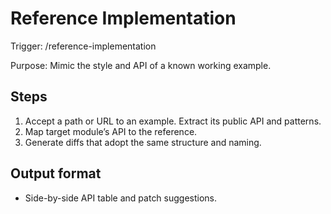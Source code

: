 # Reference Implementation

Trigger: /reference-implementation

Purpose: Mimic the style and API of a known working example.

## Steps

1. Accept a path or URL to an example. Extract its public API and patterns.
2. Map target module’s API to the reference.
3. Generate diffs that adopt the same structure and naming.

## Output format

- Side-by-side API table and patch suggestions.
